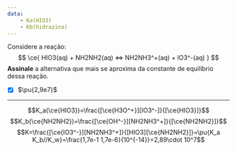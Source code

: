 ```yaml
---
data:
    - Ka(HIO3)
    - Kb(hidrazina)
---
```


Considere a reação:
$$
    \ce{ HIO3(aq) + NH2NH2(aq) <=> NH2NH3^+(aq) + IO3^-(aq) }
$$
**Assinale** a alternativa que mais se aproxima da constante de equilíbrio dessa reação.

- [x] $\pu{2,9e7}$

---

$$K_a(\ce{HIO3})=\frac{[\ce{H3O^+}][IO3^-]}{[\ce{HIO3}]}$$
$$K_b(\ce{NH2NH2})=\frac{[\ce{OH^-}][NH2NH3^+]}{[\ce{NH2NH2}]}$$
$$K=\frac{[\ce{IO3^-}][NH2NH3^+]}{[HIO3][\ce{NH2NH2}]}=\pu{K_a K_b//K_w}=\frac{1,7e-1 1,7e-6}{10^{-14}}=2,89\cdot 10^7$$

